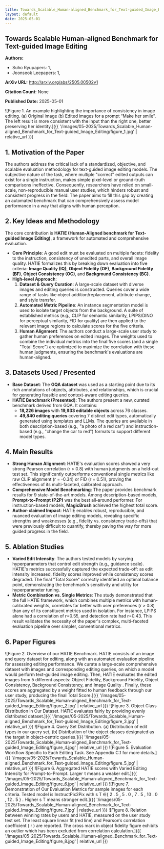 ```yaml
---
title: Towards_Scalable_Human-aligned_Benchmark_for_Text-guided_Image_Editing
layout: default
date: 2025-05-01
---
```

## Towards Scalable Human-aligned Benchmark for Text-guided Image Editing
**Authors:**
- Suho Ryupapers: 1, 
- Joonseok Leepapers: 1, 

**ArXiv URL:** http://arxiv.org/abs/2505.00502v1

**Citation Count:** None

**Published Date:** 2025-05-01

![Figure 1. An example highlighting the importance of consistency in image editing. (a) Original image (b) Edited images for a prompt “Make her smile”. The left result is more consistent with the input than the right one, better preserving her identity.]({{ '/images/05-2025/Towards_Scalable_Human-aligned_Benchmark_for_Text-guided_Image_Editing/figure_1.jpg' | relative_url }})
## 1. Motivation of the Paper
The authors address the critical lack of a standardized, objective, and scalable evaluation methodology for text-guided image editing models. The subjective nature of the task, where multiple "correct" edited outputs can exist for a single instruction, makes simple pixel-level or ground-truth comparisons ineffective. Consequently, researchers have relied on small-scale, non-reproducible manual user studies, which hinders robust and consistent progress in the field. The paper aims to fill this gap by creating an automated benchmark that can comprehensively assess model performance in a way that aligns with human perception.

## 2. Key Ideas and Methodology
The core contribution is **HATIE (Human-Aligned benchmark for Text-guided Image Editing)**, a framework for automated and comprehensive evaluation.

-   **Core Principle**: A good edit must be evaluated on multiple facets: fidelity to the instruction, consistency of unedited parts, and overall image quality. HATIE formalizes this by breaking down evaluation into five criteria: **Image Quality (IQ)**, **Object Fidelity (OF)**, **Background Fidelity (BF)**, **Object Consistency (OC)**, and **Background Consistency (BC)**.
-   **High-level Approach**:
    1.  **Dataset & Query Curation**: A large-scale dataset with diverse images and editing queries is constructed. Queries cover a wide range of tasks like object addition/replacement, attribute change, and style transfer.
    2.  **Automated Metric Pipeline**: An instance segmentation model is used to isolate target objects from the background. A suite of established metrics (e.g., CLIP for semantic similarity, LPIPS/DINO for perceptual similarity, FID for quality) are then applied to the relevant image regions to calculate scores for the five criteria.
    3.  **Human Alignment**: The authors conduct a large-scale user study to gather human preferences on edited images. The weights used to combine the individual metrics into the final five scores (and a single "Total Score") are optimized to maximize the correlation with these human judgments, ensuring the benchmark's evaluations are human-aligned.

## 3. Datasets Used / Presented
-   **Base Dataset**: The **GQA dataset** was used as a starting point due to its rich annotations of objects, attributes, and relationships, which is crucial for generating feasible and context-aware editing queries.
-   **HATIE Benchmark (Presented)**: The authors present a new, curated benchmark derived from GQA. It contains:
    -   **18,226 images** with **19,933 editable objects** across 76 classes.
    -   **49,840 editing queries** covering 7 distinct edit types, automatically generated using templates and LLMs. The queries are available in both description-based (e.g., "a photo of a red car") and instruction-based (e.g., "change the car to red") formats to support different model types.

## 4. Main Results
-   **Strong Human Alignment**: HATIE's evaluation scores showed a very strong Pearson correlation (r > 0.8) with human judgments on a held-out test set. This significantly outperforms conventional single metrics like raw CLIP alignment (r = -0.34) or FID (r = 0.51), proving the effectiveness of its multi-faceted, calibrated approach.
-   **Comprehensive Model Benchmarking**: The paper provides benchmark results for 9 state-of-the-art models. Among description-based models, **Prompt-to-Prompt (P2P)** was the best all-around performer. For instruction-based models, **MagicBrush** achieved the highest total score.
-   **Author-claimed Impact**: HATIE enables robust, reproducible, and nuanced evaluation of image editing models, revealing specific strengths and weaknesses (e.g., fidelity vs. consistency trade-offs) that were previously difficult to quantify, thereby paving the way for more guided progress in the field.

## 5. Ablation Studies
-   **Varied Edit Intensity**: The authors tested models by varying hyperparameters that control edit strength (e.g., guidance scale). HATIE's metrics successfully captured the expected trade-off: as edit intensity increased, fidelity scores improved while consistency scores degraded. The final "Total Score" correctly identified an optimal balance point, demonstrating the benchmark's sensitivity and utility for hyperparameter tuning.
-   **Metric Combination vs. Single Metrics**: The study demonstrated that the full HATIE framework, which combines multiple metrics with human-calibrated weights, correlates far better with user preferences (r > 0.8) than any of its constituent metrics used in isolation. For instance, LPIPS alone had a correlation of r=0.55, and detection rate had r=0.43. This result validates the necessity of the paper's complex, multi-faceted evaluation pipeline over simpler, conventional metrics.

## 6. Paper Figures
![Figure 2. Overview of our HATIE Benchmark. HATIE consists of an image and query dataset for editing, along with an automated evaluation pipeline for assessing editing performance. We curate a large-scale comprehensive dataset with images and corresponding editing queries, on which a model would perform text-guided image editing. Then, HATIE evaluates the edited images from 5 different aspects: Object Fidelity, Background Fidelity, Object Consistency, Background Consistency, and Image Quality . Finally, these scores are aggregated by a weight fitted to human feedback through our user study, producing the final Total Score.]({{ '/images/05-2025/Towards_Scalable_Human-aligned_Benchmark_for_Text-guided_Image_Editing/figure_2.jpg' | relative_url }})
![Figure 3. Object Class Distribution in Our Dataset. HATIE evaluates fairly by providing evenly distributed dataset.]({{ '/images/05-2025/Towards_Scalable_Human-aligned_Benchmark_for_Text-guided_Image_Editing/figure_3.jpg' | relative_url }})
![Figure 4. Query Set Distribution. (a) Distribution of edit types in our query set, (b) Distribution of the object classes designated as the target in object-centric queries.]({{ '/images/05-2025/Towards_Scalable_Human-aligned_Benchmark_for_Text-guided_Image_Editing/figure_4.jpg' | relative_url }})
![Figure 5. Evaluation Workflow Specific to Each Editing Task. See Appendix C.1 for more details.]({{ '/images/05-2025/Towards_Scalable_Human-aligned_Benchmark_for_Text-guided_Image_Editing/figure_5.jpg' | relative_url }})
![Figure 6. Aggregated HATIE scores with Varied Editing Intensity for Prompt-to-Prompt. Larger τ means a weaker edit.]({{ '/images/05-2025/Towards_Scalable_Human-aligned_Benchmark_for_Text-guided_Image_Editing/figure_6.jpg' | relative_url }})
![Figure 7. Demonstration of Our Evaluation Metrics for sample images for each criteria. Tested model is InstructPix2Pix with s T ∈{ 2 . 5 , 5 . 0 , 7 . 5 , 10 . 0 , 12 . 5 } . Higher s T means stronger edit.]({{ '/images/05-2025/Towards_Scalable_Human-aligned_Benchmark_for_Text-guided_Image_Editing/figure_7.jpg' | relative_url }})
![Figure 8. Relation between winning rates by users and HATIE, measured on the user study test set. The least square linear fit (red line) and Pearson’s correlation coefficient ( r ) are reported. The cross mark in object fidelity figure exhibits an outlier which has been excluded from correlation calculation.]({{ '/images/05-2025/Towards_Scalable_Human-aligned_Benchmark_for_Text-guided_Image_Editing/figure_8.jpg' | relative_url }})

